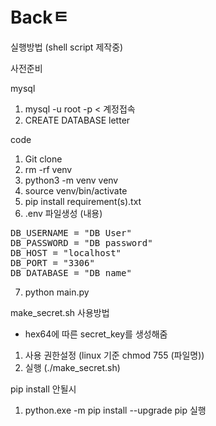# Backㅌ
실행방법 (shell script 제작중)


사전준비

mysql
1. mysql -u root -p < 계정접속
2. CREATE DATABASE letter

code
1. Git clone
2. rm -rf venv
3. python3 -m venv venv
4. source venv/bin/activate
5. pip install requirement(s).txt
6. .env 파일생성
(내용)
<pre>
DB_USERNAME = "DB User"
DB_PASSWORD = "DB password"
DB_HOST = "localhost"
DB_PORT = "3306"
DB_DATABASE = "DB name"
</pre>

7. python main.py



make_secret.sh 사용방법
- hex64에 따른 secret_key를 생성해줌

1. 사용 권한설정 (linux 기준 chmod 755 (파일명))
2. 실행 (./make_secret.sh)

pip install 안될시 
1.  python.exe -m pip install --upgrade pip 실행

